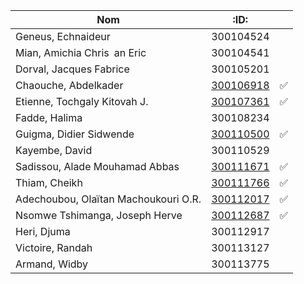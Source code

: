 

| Nom                                  | :ID:      |                    |
|--------------------------------------|-----------|--------------------|
| Geneus, Echnaideur                   | 300104524 |                    | 
| Mian, Amichia Chris an Eric          | 300104541 |                    |  
| Dorval, Jacques Fabrice              | 300105201 |                    |
| Chaouche, Abdelkader                 | [300106918](300106918) | :white_check_mark: |
| Etienne, Tochgaly Kitovah J.         | [300107361](300107361) | :white_check_mark: |
| Fadde, Halima                        | 300108234 |       |
| Guigma, Didier Sidwende              | [300110500](300110500) | :white_check_mark: |
| Kayembe, David                       | 300110529 |       |
| Sadissou, Alade Mouhamad Abbas       | [300111671](300111671) | :white_check_mark: |
| Thiam, Cheikh                        | [300111766](300111766) | :white_check_mark: |
| Adechoubou, Olaïtan Machoukouri O.R. | [300112017](300112017) | :white_check_mark: |
| Nsomwe Tshimanga, Joseph Herve       | [300112687](300112687) | :white_check_mark: |
| Heri, Djuma                          | 300112917 |       |
| Victoire, Randah                     | 300113127 |       |
| Armand, Widby                        | 300113775 |       |
